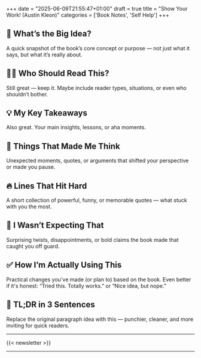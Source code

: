 +++
date = "2025-06-09T21:55:47+01:00"
draft = true
title = "Show Your Work! (Austin Kleon)"
categories = ['Book Notes', 'Self Help']
+++

## 🚀 What’s the Big Idea?

A quick snapshot of the book’s core concept or purpose — not just what it says, but what it’s really about.

## 🤷‍♂️ Who Should Read This?

Still great — keep it. Maybe include reader types, situations, or even who shouldn’t bother.

## 💡 My Key Takeaways

Also great. Your main insights, lessons, or aha moments.

## 🧠 Things That Made Me Think

Unexpected moments, quotes, or arguments that shifted your perspective or made you pause.

## 🔥 Lines That Hit Hard

A short collection of powerful, funny, or memorable quotes — what stuck with you the most.

## 😬 I Wasn’t Expecting That

Surprising twists, disappointments, or bold claims the book made that caught you off guard.

## ✅ How I’m Actually Using This

Practical changes you've made (or plan to) based on the book. Even better if it's honest: “Tried this. Totally works.” or “Nice idea, but nope.”

## 🎯 TL;DR in 3 Sentences

Replace the original paragraph idea with this — punchier, cleaner, and more inviting for quick readers.

---

{{< newsletter >}}

---

